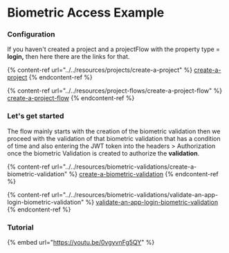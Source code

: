 # Biometric Access Example

### Configuration

If you haven't created a project and a projectFlow with the property type = **login,** then here there are the links for that.

{% content-ref url="../../resources/projects/create-a-project" %}
[create-a-project](https://docs.verifik.co/resources/projects/create-a-project)
{% endcontent-ref %}

{% content-ref url="../../resources/project-flows/create-a-project-flow" %}
[create-a-project-flow](https://docs.verifik.co/resources/project-flows/create-a-project-flow)
{% endcontent-ref %}

### Let's get started

The flow mainly starts with the creation of the biometric validation then we proceed with the validation of that biometric validation that has a condition of time and also entering the JWT token into the headers > Authorization once the biometric Validation is created to authorize the **validation**.

{% content-ref url="../../resources/biometric-validations/create-a-biometric-validation" %}
[create-a-biometric-validation](https://docs.verifik.co/resources/biometric-validations/create-a-biometric-validation)
{% endcontent-ref %}

{% content-ref url="../../resources/biometric-validations/validate-an-app-login-biometric-validation" %}
[validate-an-app-login-biometric-validation](https://docs.verifik.co/resources/biometric-validations/validate-an-app-login-biometric-validation)
{% endcontent-ref %}

### Tutorial

{% embed url="<https://youtu.be/0vgyvnFg5QY>" %}
